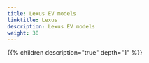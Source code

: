 ```yaml
---
title: Lexus EV models
linktitle: Lexus
description: Lexus EV models
weight: 30
---
```

{{% children description="true" depth="1" %}}

